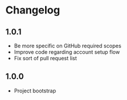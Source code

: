 # Changelog

## 1.0.1

* Be more specific on GitHub required scopes
* Improve code regarding account setup flow
* Fix sort of pull request list

## 1.0.0

* Project bootstrap
